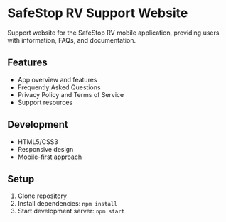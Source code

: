 # SafeStop RV Support Website

Support website for the SafeStop RV mobile application, providing users with information, FAQs, and documentation.

## Features
- App overview and features
- Frequently Asked Questions
- Privacy Policy and Terms of Service
- Support resources

## Development
- HTML5/CSS3
- Responsive design
- Mobile-first approach

## Setup
1. Clone repository
2. Install dependencies: `npm install`
3. Start development server: `npm start`